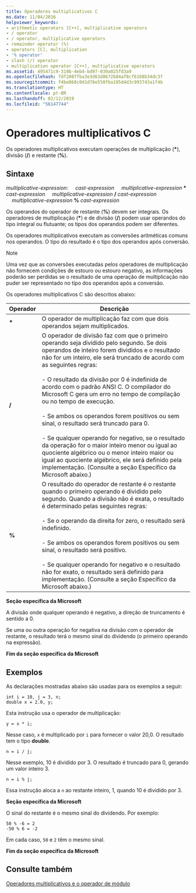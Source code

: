 ```yaml
---
title: Operadores multiplicativos C
ms.date: 11/04/2016
helpviewer_keywords:
- arithmetic operators [C++], multiplicative operators
- / operator
- / operator, multiplicative operators
- remainder operator (%)
- operators [C], multiplication
- '% operator'
- slash (/) operator
- multiplication operator [C++], multiplicative operators
ms.assetid: 495471c9-319b-4eb4-bd97-039a025fd3a9
ms.openlocfilehash: fdf208ffba3e3d63d8672b84af8cf6168b34dc3f
ms.sourcegitcommit: f4be868c0d1d78e550fba105d4d3c993743a1f4b
ms.translationtype: HT
ms.contentlocale: pt-BR
ms.lasthandoff: 02/12/2019
ms.locfileid: "56147744"
---
```

# <a name="c-multiplicative-operators"></a>Operadores multiplicativos C

Os operadores multiplicativos executam operações de multiplicação (<strong>\*</strong>), divisão (**/**) e restante (**%**).

## <a name="syntax"></a>Sintaxe

*multiplicative-expression*: &nbsp;&nbsp;&nbsp;&nbsp;*cast-expression* &nbsp;&nbsp;&nbsp;&nbsp;*multiplicative-expression* <strong>\*</strong> *cast-expression* &nbsp;&nbsp;&nbsp;&nbsp;*multiplicative-expression* **/** *cast-expression* &nbsp;&nbsp;&nbsp;&nbsp;*multiplicative-expression* **%** *cast-expression*

Os operandos do operador de restante (**%**) devem ser integrais. Os operadores de multiplicação (<strong>\*</strong>) e de divisão (**/**) podem usar operandos do tipo integral ou flutuante; os tipos dos operandos podem ser diferentes.

Os operadores multiplicativos executam as conversões aritméticas comuns nos operandos. O tipo do resultado é o tipo dos operandos após conversão.

> [!NOTE]
>  Uma vez que as conversões executadas pelos operadores de multiplicação não fornecem condições de estouro ou estouro negativo, as informações poderão ser perdidas se o resultado de uma operação de multiplicação não puder ser representado no tipo dos operandos após a conversão.

Os operadores multiplicativos C são descritos abaixo:

|Operador|Descrição|
|--------------|-----------------|
|<strong>\*</strong>|O operador de multiplicação faz com que dois operandos sejam multiplicados.|
|**/**|O operador de divisão faz com que o primeiro operando seja dividido pelo segundo. Se dois operandos de inteiro forem divididos e o resultado não for um inteiro, ele será truncado de acordo com as seguintes regras:<br/><br/>- O resultado da divisão por 0 é indefinida de acordo com o padrão ANSI C. O compilador do Microsoft C gera um erro no tempo de compilação ou no tempo de execução.<br/><br/>- Se ambos os operandos forem positivos ou sem sinal, o resultado será truncado para 0.<br/><br/>- Se qualquer operando for negativo, se o resultado da operação for o maior inteiro menor ou igual ao quociente algébrico ou o menor inteiro maior ou igual ao quociente algébrico, ele será definido pela implementação. (Consulte a seção Específico da Microsoft abaixo.)|
|**%**|O resultado do operador de restante é o restante quando o primeiro operando é dividido pelo segundo. Quando a divisão não é exata, o resultado é determinado pelas seguintes regras:<br/><br/>- Se o operando da direita for zero, o resultado será indefinido.<br/><br/>- Se ambos os operandos forem positivos ou sem sinal, o resultado será positivo.<br/><br/>- Se qualquer operando for negativo e o resultado não for exato, o resultado será definido para implementação. (Consulte a seção Específico da Microsoft abaixo.)|

**Seção específica da Microsoft**

A divisão onde qualquer operando é negativo, a direção de truncamento é sentido a 0.

Se uma ou outra operação for negativa na divisão com o operador de restante, o resultado terá o mesmo sinal do dividendo (o primeiro operando na expressão).

**Fim da seção específica da Microsoft**

## <a name="examples"></a>Exemplos

As declarações mostradas abaixo são usadas para os exemplos a seguir:

```
int i = 10, j = 3, n;
double x = 2.0, y;
```

Esta instrução usa o operador de multiplicação:

```
y = x * i;
```

Nesse caso, `x` é multiplicado por `i` para fornecer o valor 20,0. O resultado tem o tipo **double**.

```
n = i / j;
```

Nesse exemplo, 10 é dividido por 3. O resultado é truncado para 0, gerando um valor inteiro 3.

```
n = i % j;
```

Essa instrução aloca a `n` ao restante inteiro, 1, quando 10 é dividido por 3.

**Seção específica da Microsoft**

O sinal do restante é o mesmo sinal do dividendo. Por exemplo:

```
50 % -6 = 2
-50 % 6 = -2
```

Em cada caso, `50` e `2` têm o mesmo sinal.

**Fim da seção específica da Microsoft**

## <a name="see-also"></a>Consulte também

[Operadores multiplicativos e o operador de módulo](../cpp/multiplicative-operators-and-the-modulus-operator.md)
